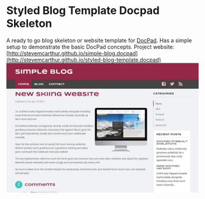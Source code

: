 Styled Blog Template Docpad Skeleton
=====================
A ready to go blog skeleton or website template for [DocPad](https://github.com/bevry/docpad). Has a simple setup to demonstrate the basic DocPad concepts.
Project website:[http://stevemcarthur.github.io/simple-blog.docpad](http://stevemcarthur.github.io/styled-blog-template.docpad)
![Screenshot](https://raw.githubusercontent.com/SteveMcArthur/styled-blog-template.docpad/screenshots/simple-blog.docpad.jpg)
